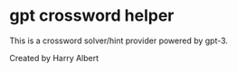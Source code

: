 # gpt crossword helper

This is a crossword solver/hint provider powered by gpt-3.

Created by Harry Albert
